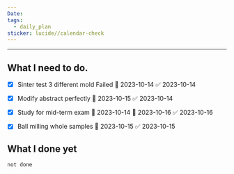 ```yaml
---
Date: 
tags:
  - daily_plan
sticker: lucide//calendar-check
---
```

---
## What I need to do.
- [x] Sinter test 3 different mold Failed 📅 2023-10-14 ✅ 2023-10-14
- [x] Modify abstract perfectly 📅 2023-10-15 ✅ 2023-10-14
- [x] Study for mid-term exam 🛫 2023-10-14 📅 2023-10-16 ✅ 2023-10-16
- [x] Ball milling whole samples 📅 2023-10-15 ✅ 2023-10-15




## What I done yet
```tasks
not done
```
